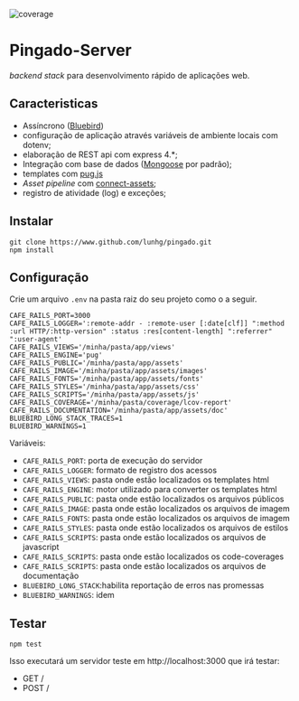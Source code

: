 ![coverage](/coverage/badge.svg)

# Pingado-Server

_backend stack_ para desenvolvimento rápido de aplicações web.

## Caracteristicas

  - Assíncrono ([Bluebird](https://github.com/petkaantonov/bluebird))
  - configuração de aplicação através variáveis de ambiente locais com dotenv;
  - elaboração de REST api com express 4.*;
  - Integração com base de dados ([Mongoose](http://mongoosejs.com/) por padrão);
  - templates com [pug.js](https://github.com/pugjs)
  - _Asset pipeline_ com [connect-assets](https://github.com/TrevorBurnham/connect-assets);
  - registro de atividade (log) e exceções;

## Instalar

    git clone https://www.github.com/lunhg/pingado.git
	npm install

## Configuração

Crie um arquivo `.env` na pasta raiz do seu projeto como o a seguir. 


    CAFE_RAILS_PORT=3000
    CAFE_RAILS_LOGGER=':remote-addr - :remote-user [:date[clf]] ":method :url HTTP/:http-version" :status :res[content-length] ":referrer" ":user-agent'
    CAFE_RAILS_VIEWS='/minha/pasta/app/views'
    CAFE_RAILS_ENGINE='pug'
    CAFE_RAILS_PUBLIC='/minha/pasta/app/assets'
    CAFE_RAILS_IMAGE='/minha/pasta/app/assets/images'
    CAFE_RAILS_FONTS='/minha/pasta/app/assets/fonts'
    CAFE_RAILS_STYLES='/minha/pasta/app/assets/css'
    CAFE_RAILS_SCRIPTS='/minha/pasta/app/assets/js'
    CAFE_RAILS_COVERAGE='/minha/pasta/coverage/lcov-report'
    CAFE_RAILS_DOCUMENTATION='/minha/pasta/app/assets/doc'
	BLUEBIRD_LONG_STACK_TRACES=1 
	BLUEBIRD_WARNINGS=1

Variáveis:

  - `CAFE_RAILS_PORT`: porta de execução do servidor
  - `CAFE_RAILS_LOGGER`: formato de registro dos acessos
  - `CAFE_RAILS_VIEWS`: pasta onde estão localizados os templates html 
  - `CAFE_RAILS_ENGINE`: motor utilizado para converter os templates html
  - `CAFE_RAILS_PUBLIC`: pasta onde estão localizados os arquivos públicos 
  - `CAFE_RAILS_IMAGE`: pasta onde estão localizados os arquivos de imagem
  - `CAFE_RAILS_FONTS`: pasta onde estão localizados os arquivos de imagem
  - `CAFE_RAILS_STYLES`: pasta onde estão localizados os arquivos de estilos
  - `CAFE_RAILS_SCRIPTS`: pasta onde estão localizados os arquivos de javascript
  - `CAFE_RAILS_SCRIPTS`: pasta onde estão localizados os code-coverages
  - `CAFE_RAILS_SCRIPTS`: pasta onde estão localizados os arquivos de documentação
  - `BLUEBIRD_LONG_STACK`:habilita reportação de erros nas promessas 
  - `BLUEBIRD_WARNINGS`: idem
  

## Testar

	npm test

Isso executará um servidor teste em http://localhost:3000 que irá testar:

- GET /
- POST /
